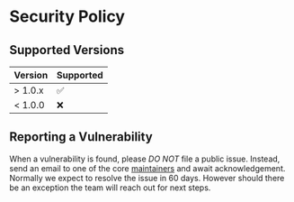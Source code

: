 # Security Policy

## Supported Versions

| Version | Supported          |
| ------- | ------------------ |
| > 1.0.x | :white_check_mark: |
| < 1.0.0 | :x:                |

## Reporting a Vulnerability

When a vulnerability is found, please *DO NOT* file a public issue.
Instead, send an email to one of the core [maintainers](MAINTAINERS.md) and
await acknowledgement. Normally we expect to resolve the issue in 60 days.
However should there be an exception the team will reach out for next steps.
